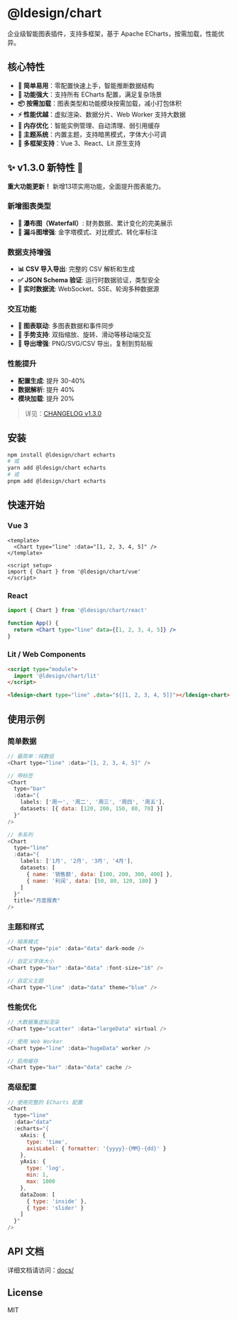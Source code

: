 # @ldesign/chart

企业级智能图表插件，支持多框架，基于 Apache ECharts，按需加载，性能优异。

## 核心特性

- **🎯 简单易用**：零配置快速上手，智能推断数据结构
- **💪 功能强大**：支持所有 ECharts 配置，满足复杂场景
- **📦 按需加载**：图表类型和功能模块按需加载，减小打包体积
- **⚡ 性能优越**：虚拟渲染、数据分片、Web Worker 支持大数据
- **🔧 内存优化**：智能实例管理、自动清理、弱引用缓存
- **🎨 主题系统**：内置主题，支持暗黑模式，字体大小可调
- **🌈 多框架支持**：Vue 3、React、Lit 原生支持

## ✨ v1.3.0 新特性 🎉

**重大功能更新！** 新增13项实用功能，全面提升图表能力。

### 新增图表类型
- **🌊 瀑布图（Waterfall）**: 财务数据、累计变化的完美展示
- **🎯 漏斗图增强**: 金字塔模式、对比模式、转化率标注

### 数据支持增强
- **📊 CSV 导入导出**: 完整的 CSV 解析和生成
- **✅ JSON Schema 验证**: 运行时数据验证，类型安全
- **🔄 实时数据流**: WebSocket、SSE、轮询多种数据源

### 交互功能
- **🔗 图表联动**: 多图表数据和事件同步
- **📱 手势支持**: 双指缩放、旋转、滑动等移动端交互
- **💾 导出增强**: PNG/SVG/CSV 导出，复制到剪贴板

### 性能提升
- **配置生成**: 提升 30-40%
- **数据解析**: 提升 40%
- **模块加载**: 提升 20%

> 详见：[CHANGELOG v1.3.0](./CHANGELOG_v1.3.0.md)

## 安装

```bash
npm install @ldesign/chart echarts
# 或
yarn add @ldesign/chart echarts
# 或
pnpm add @ldesign/chart echarts
```

## 快速开始

### Vue 3

```vue
<template>
  <Chart type="line" :data="[1, 2, 3, 4, 5]" />
</template>

<script setup>
import { Chart } from '@ldesign/chart/vue'
</script>
```

### React

```jsx
import { Chart } from '@ldesign/chart/react'

function App() {
  return <Chart type="line" data={[1, 2, 3, 4, 5]} />
}
```

### Lit / Web Components

```html
<script type="module">
  import '@ldesign/chart/lit'
</script>

<ldesign-chart type="line" .data="${[1, 2, 3, 4, 5]}"></ldesign-chart>
```

## 使用示例

### 简单数据

```javascript
// 最简单：纯数组
<Chart type="line" :data="[1, 2, 3, 4, 5]" />

// 带标签
<Chart 
  type="bar"
  :data="{
    labels: ['周一', '周二', '周三', '周四', '周五'],
    datasets: [{ data: [120, 200, 150, 80, 70] }]
  }"
/>

// 多系列
<Chart 
  type="line"
  :data="{
    labels: ['1月', '2月', '3月', '4月'],
    datasets: [
      { name: '销售额', data: [100, 200, 300, 400] },
      { name: '利润', data: [50, 80, 120, 180] }
    ]
  }"
  title="月度报表"
/>
```

### 主题和样式

```javascript
// 暗黑模式
<Chart type="pie" :data="data" dark-mode />

// 自定义字体大小
<Chart type="bar" :data="data" :font-size="16" />

// 自定义主题
<Chart type="line" :data="data" theme="blue" />
```

### 性能优化

```javascript
// 大数据集虚拟渲染
<Chart type="scatter" :data="largeData" virtual />

// 使用 Web Worker
<Chart type="line" :data="hugeData" worker />

// 启用缓存
<Chart type="bar" :data="data" cache />
```

### 高级配置

```javascript
// 使用完整的 ECharts 配置
<Chart 
  type="line" 
  :data="data"
  :echarts="{
    xAxis: { 
      type: 'time',
      axisLabel: { formatter: '{yyyy}-{MM}-{dd}' }
    },
    yAxis: { 
      type: 'log',
      min: 1,
      max: 1000
    },
    dataZoom: [
      { type: 'inside' },
      { type: 'slider' }
    ]
  }"
/>
```

## API 文档

详细文档请访问：[docs/](./docs/)

## License

MIT

